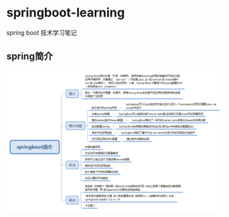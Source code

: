 # springboot-learning
spring boot 技术学习笔记

## spring简介
![springboot简介](https://github.com/yangjava/springboot-learning/blob/master/doc/springboot/springboot%E7%AE%80%E4%BB%8B.png)


